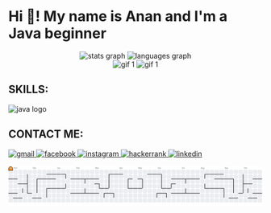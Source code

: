<h1 align="left">Hi 👋! My name is Anan and I'm a Java beginner</h1>

<!-- STATS -->
<div align="center">
  <img src="https://github-readme-stats.vercel.app/api?username=anan3510&show_icons=true&count_private=true&include_all_commits=true&theme=dracula&title_color=40E0D0&icon_color=40E0D0&text_color=ffffff&hide_border=false" height="150" alt="stats graph" />

  <img src="https://github-readme-stats.vercel.app/api/top-langs?username=anan3510&layout=compact&langs_count=5&theme=dracula&title_color=40E0D0&text_color=ffffff&hide_border=false" height="150" alt="languages graph" />
</div>

<!-- CENTER-ALIGNED GIFS -->
<div align="center">
  <img height="150" src="https://walfiegif.wordpress.com/wp-content/uploads/2023/07/out-transparent-99.gif" alt="gif 1" />
  <img height="150" src="https://media.tenor.com/YNRd2q7b5IEAAAAj/walfie-ninomae-inanis.gif" alt="gif 1" />
  
</div>

<!-- SKILLS: -->
<h2 align="left">SKILLS:</h2>
<div align="left">
  <img src="https://cdn.jsdelivr.net/gh/devicons/devicon/icons/java/java-original.svg" height="30" alt="java logo" />
</div>

<!-- SOCIALS -->
<h2 align="left">CONTACT ME:</h2>
<div align="left">
  <a href="mailto:ananrkhan@gmail.com" target="_blank">
    <img src="https://img.shields.io/static/v1?message=Gmail&logo=gmail&label=&color=D14836&logoColor=white&labelColor=&style=for-the-badge" height="35" alt="gmail" />
  </a>
  <a href="https://www.facebook.com/share/178fRwyMb3/" target="_blank">
    <img src="https://img.shields.io/static/v1?message=Facebook&logo=facebook&label=&color=1877F2&logoColor=white&labelColor=&style=for-the-badge" height="35" alt="facebook" />
  </a>
  <a href="https://www.instagram.com/___anan_._?igsh=bWZraGVzMDNzYmpk" target="_blank">
    <img src="https://img.shields.io/static/v1?message=Instagram&logo=instagram&label=&color=E4405F&logoColor=white&labelColor=&style=for-the-badge" height="35" alt="instagram" />
  </a>
  <a href="https://www.hackerrank.com/profile/ananrkhan" target="_blank">
    <img src="https://img.shields.io/static/v1?message=HackerRank&logo=hackerrank&label=&color=2EC866&logoColor=white&labelColor=&style=for-the-badge" height="35" alt="hackerrank" />
  </a>
  <a href="https://www.linkedin.com/in/anan-rahman-khan-a35274370 " target="_blank">
    <img src="https://img.shields.io/static/v1?message=LinkedIn&logo=linkedin&label=&color=0077B5&logoColor=white&labelColor=&style=for-the-badge" height="35" alt="linkedin" />
  </a>
</div>

<!--  -->
<br clear="both" />

<!-- PAC-MAN -->
<div align="center">
  <picture>
    <source media="(prefers-color-scheme: dark)" srcset="https://raw.githubusercontent.com/anan3510/anan3510/output/pacman-contribution-graph-dark.svg">
    <source media="(prefers-color-scheme: light)" srcset="https://raw.githubusercontent.com/anan3510/anan3510/output/pacman-contribution-graph.svg">
    <img alt="Pac-Man contribution graph" src="https://raw.githubusercontent.com/anan3510/anan3510/output/pacman-contribution-graph.svg">
  </picture>
</div>
